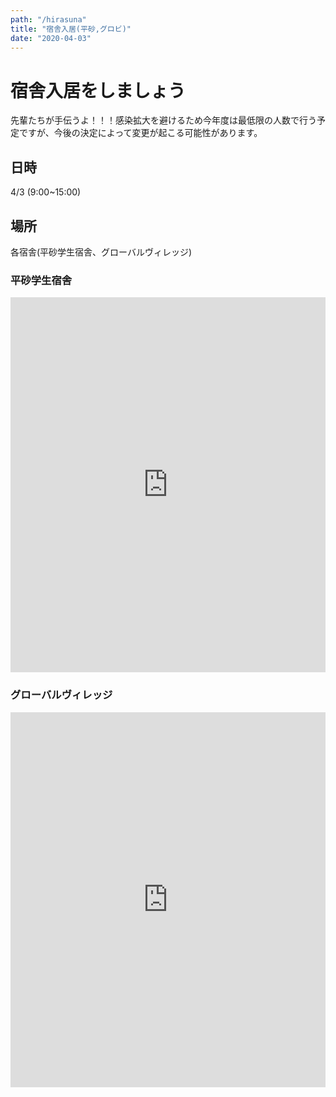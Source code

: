 ```yaml
---
path: "/hirasuna"
title: "宿舎入居(平砂,グロビ)"
date: "2020-04-03"
---
```


# 宿舎入居をしましょう

先輩たちが手伝うよ！！！感染拡大を避けるため今年度は最低限の人数で行う予定ですが、今後の決定によって変更が起こる可能性があります。

## 日時

4/3 (9:00~15:00)

## 場所

各宿舎(平砂学生宿舎、グローバルヴィレッジ)

### 平砂学生宿舎

<iframe src="https://www.google.com/maps/embed?pb=!1m18!1m12!1m3!1d1199.9208047608447!2d140.10365812548704!3d36.09761754681779!2m3!1f0!2f0!3f0!3m2!1i1024!2i768!4f13.1!3m3!1m2!1s0x0%3A0xac0da57a592ef2c1!2z562R5rOi5aSn5a2mIOW5s-eggueUn-a0u-OCu-ODs-OCv-ODvA!5e0!3m2!1sja!2sjp!4v1585014619215!5m2!1sja!2sjp" width="600" height="600" frameborder="0" style="border:0; width:100%;" allowfullscreen="" aria-hidden="false" tabindex="0"></iframe>

### グローバルヴィレッジ

<iframe src="https://www.google.com/maps/embed?pb=!1m18!1m12!1m3!1d2271.367234638682!2d140.1048526028893!3d36.097474334281394!2m3!1f0!2f0!3f0!3m2!1i1024!2i768!4f13.1!3m3!1m2!1s0x60220c74ba64fe57%3A0x3b603182ac34fbaa!2z562R5rOi5aSn5a2mIOOCsOODreODvOODkOODq-ODtOOCo-ODrOODg-OCuCDjgrPjg5_jg6Xjg4vjg4bjgqPjgrnjg4bjg7zjgrfjg6fjg7M!5e0!3m2!1sja!2sjp!4v1585013812006!5m2!1sja!2sjp" width="800" height="600" frameborder="0" style="border:0; width:100%;" allowfullscreen="" aria-hidden="false" tabindex="0"></iframe>
